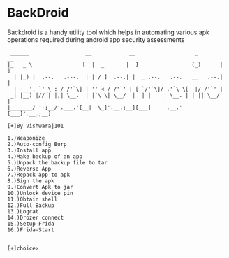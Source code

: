# BackDroid
Backdroid is a handy utility tool which helps in automating various apk operations required during android app security assessments
```
 ______                  __            __                   _        __
|_   _ \                [  |  _       |  ]                 (_)      |  ] 
  | |_) |  ,--.   .---.  | | / ]  .--.| |  _ .--.   .--.   __   .--.| |  
  |  __'. `'_\ : / /'`\] | '' < / /'`' | [ `/'`\]/ .'`\ \[  |/ /'`' |  
 _| |__) |// | |,| \__.  | |`\ \| \__/  |  | |    | \__. | | || \__/  |  
|_______/ '-;__/'.___.'[__|  \_]'.__.;__][___]    '.__.' [___]'.__.;__]

[+]By Vishwaraj101

1.)Weaponize
2.)Auto-config Burp
3.)Install app
4.)Make backup of an app
5.)Unpack the backup file to tar
6.)Reverse App
7.)Repack app to apk
8.)Sign the apk
9.)Convert Apk to jar
10.)Unlock device pin
11.)Obtain shell
12.)Full Backup
13.)Logcat
14.)Drozer connect
15.)Setup-Frida
16.)Frida-Start


[+]choice> 
```
